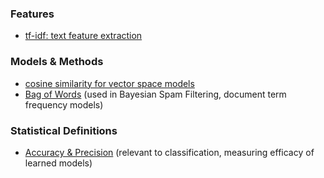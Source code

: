 
### Features

* [tf-idf: text feature extraction](http://pyevolve.sourceforge.net/wordpress/?p=1589)

### Models & Methods

* [cosine similarity for vector space models](http://pyevolve.sourceforge.net/wordpress/?p=2497)
* [Bag of Words](http://en.wikipedia.org/wiki/Bag_of_words_model) (used in Bayesian Spam Filtering, document term frequency models)

### Statistical Definitions

* [Accuracy & Precision](http://en.wikipedia.org/wiki/Accuracy_and_precision) (relevant to classification, measuring efficacy of learned models)
